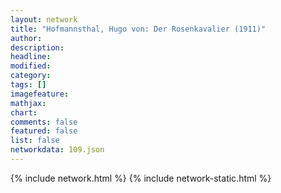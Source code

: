 ```yaml
---
layout: network
title: "Hofmannsthal, Hugo von: Der Rosenkavalier (1911)"
author:
description:
headline:
modified:
category:
tags: []
imagefeature: 
mathjax: 
chart: 
comments: false
featured: false
list: false
networkdata: 109.json
---
```

{% include network.html %}
{% include network-static.html %}
